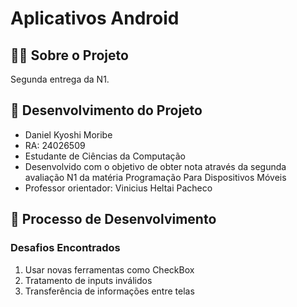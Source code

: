 # Aplicativos Android

## 🏋️‍♀️ Sobre o Projeto
Segunda entrega da N1.

## 🤝 Desenvolvimento do Projeto
- Daniel Kyoshi Moribe
- RA: 24026509
- Estudante de Ciências da Computação
- Desenvolvido com o objetivo de obter nota através da segunda avaliação N1 da matéria Programação Para Dispositivos Móveis
- Professor orientador: Vinicius Heltai Pacheco

## 🚀 Processo de Desenvolvimento
### Desafios Encontrados
1. Usar novas ferramentas como CheckBox
2. Tratamento de inputs inválidos
3. Transferência de informações entre telas
